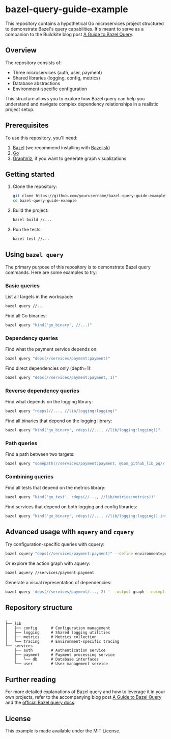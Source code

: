 # bazel-query-guide-example

This repository contains a hypothetical Go microservices project structured to demonstrate Bazel's query capabilities. It's meant to serve as a companion to the Buildkite blog post [A Guide to Bazel Query](https://buildkite.com/blog/a-guide-to-bazel-query).

## Overview

The repository consists of:

- Three microservices (auth, user, payment)
- Shared libraries (logging, config, metrics)
- Database abstractions
- Environment-specific configuration

This structure allows you to explore how Bazel query can help you understand and navigate complex dependency relationships in a realistic project setup.

## Prerequisites

To use this repository, you'll need:

1. [Bazel](https://bazel.build/install) (we recommend installing with [Bazelisk](https://bazel.build/install/bazelisk)) 
1. [Go](https://golang.org/doc/install)
1. [GraphViz](https://graphviz.org/download/), if you want to generate graph visualizations

## Getting started

1. Clone the repository:
   ```bash
   git clone https://github.com/yourusername/bazel-query-guide-example.git
   cd bazel-query-guide-example
   ```

2. Build the project:
   ```bash
   bazel build //...
   ```

3. Run the tests:
   ```bash
   bazel test //...
   ```

## Using `bazel query`

The primary purpose of this repository is to demonstrate Bazel query commands. Here are some examples to try:

### Basic queries

List all targets in the workspace:
```bash
bazel query //...
```

Find all Go binaries:
```bash
bazel query "kind('go_binary', //...)"
```

### Dependency queries

Find what the payment service depends on:
```bash
bazel query "deps(//services/payment:payment)"
```

Find direct dependencies only (depth=1):
```bash
bazel query "deps(//services/payment:payment, 1)"
```

### Reverse dependency queries

Find what depends on the logging library:
```bash
bazel query "rdeps(//..., //lib/logging:logging)"
```

Find all binaries that depend on the logging library:
```bash
bazel query "kind('go_binary', rdeps(//..., //lib/logging:logging))"
```

### Path queries

Find a path between two targets:
```bash
bazel query "somepath(//services/payment:payment, @com_github_lib_pq//:go_default_library)"
```

### Combining queries

Find all tests that depend on the metrics library:
```bash
bazel query "kind('go_test', rdeps(//..., //lib/metrics:metrics))"
```

Find services that depend on both logging and config libraries:
```bash
bazel query "kind('go_binary', rdeps(//..., //lib/logging:logging)) intersect kind('go_binary', rdeps(//..., //lib/config:config))"
```

## Advanced usage with `aquery` and `cquery`

Try configuration-specific queries with cquery:
```bash
bazel cquery "deps(//services/payment:payment)" --define environment=production
```

Or explore the action graph with aquery:
```bash
bazel aquery //services/payment:payment
```

Generate a visual representation of dependencies:
```bash
bazel query 'deps(//services/payment/..., 2) ' --output graph --noimplicit_deps  | dot -Tpng -o graph.png
```

## Repository structure

```
.
├── lib
│   ├── config      # Configuration management
│   ├── logging     # Shared logging utilities
│   ├── metrics     # Metrics collection
│   └── tracing     # Environment-specific tracing
└── services
    ├── auth        # Authentication service
    ├── payment     # Payment processing service
    │   └── db      # Database interfaces
    └── user        # User management service
```

## Further reading

For more detailed explanations of Bazel query and how to leverage it in your own projects, refer to the accompanying blog post [A Guide to Bazel Query](https://buildkite.com/blog/a-guide-to-bazel-query) and the [official Bazel query docs](https://bazel.build/query/guide).

## License

This example is made available under the MIT License.